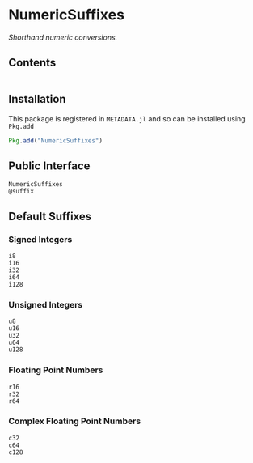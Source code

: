 # NumericSuffixes

*Shorthand numeric conversions.*

## Contents

```@contents
```

## Installation

This package is registered in `METADATA.jl` and so can be installed using `Pkg.add`

```julia
Pkg.add("NumericSuffixes")
```

## Public Interface

```@docs
NumericSuffixes
@suffix
```

## Default Suffixes

### Signed Integers

```@docs
i8
i16
i32
i64
i128
```

### Unsigned Integers

```@docs
u8
u16
u32
u64
u128
```

### Floating Point Numbers

```@docs
r16
r32
r64
```

### Complex Floating Point Numbers

```@docs
c32
c64
c128
```
